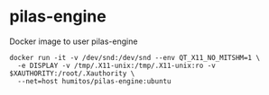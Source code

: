 # pilas-engine
Docker image to user pilas-engine


    docker run -it -v /dev/snd:/dev/snd --env QT_X11_NO_MITSHM=1 \
      -e DISPLAY -v /tmp/.X11-unix:/tmp/.X11-unix:ro -v $XAUTHORITY:/root/.Xauthority \
      --net=host humitos/pilas-engine:ubuntu
